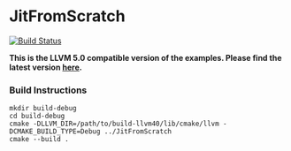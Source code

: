 # JitFromScratch

[![Build Status](https://travis-ci.org/weliveindetail/JitFromScratch.svg?branch=llvm50/jit-debug/generic-ir-debug-info/linux)](https://travis-ci.org/weliveindetail/JitFromScratch)

**This is the LLVM 5.0 compatible version of the examples. Please find the latest version [here](https://github.com/weliveindetail/JitFromScratch).**

### Build Instructions
```
mkdir build-debug
cd build-debug
cmake -DLLVM_DIR=/path/to/build-llvm40/lib/cmake/llvm -DCMAKE_BUILD_TYPE=Debug ../JitFromScratch
cmake --build .
```

